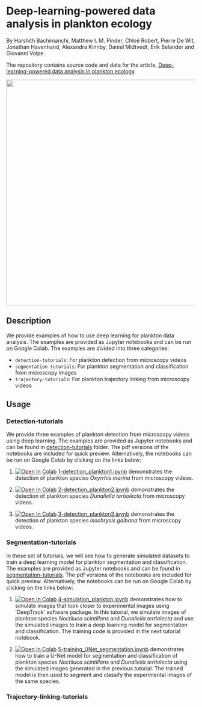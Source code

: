 # Deep-learning-powered data analysis in plankton ecology

By Harshith Bachimanchi, Matthew I. M. Pinder, Chloé Robert, Pierre De Wit, Jonathan
Havenhand, Alexandra Kinnby, Daniel Midtvedt, Erik Selander and Giovanni Volpe.

The repository contains source code and data for the article, [Deep-learning-powered data analysis in plankton ecology](https://arxiv.org/).

<p align="center">
  <img width="600" src=https://github.com/softmatterlab/Deep-learning-in-plankton-ecology/blob/1cb7a3147b2a1694e1e54373892fcbe3ffaa5134/assets/display_fig.png>
</p>

## Description

We provide examples of how to use deep learning for plankton data analysis. The examples are provided as Jupyter notebooks and can be run on Google Colab. The examples are divided into three categories:

- `detection-tutorials`: For plankton detection from microscopy videos
- `segmentation-tutorials`: For plankton segmentation and classification from microscopy images
- `trajectory-tutorials`: For plankton trajectory linking from microscopy videos

## Usage

### Detection-tutorials

We provide three examples of plankton detection from microscopy videos using deep learning. The examples are provided as Jupyter notebooks and can be found in [detection-tutorials](https://github.com/softmatterlab/Deep-learning-in-plankton-ecology/tree/main/detection-tutorials) folder. The pdf versions of the notebooks are included for quick preview. Alternatively, the notebooks can be run on Google Colab by clicking on the links below:

1. [![Open In Colab](https://colab.research.google.com/assets/colab-badge.svg)](https://colab.research.google.com/github/softmatterlab/Deep-learning-in-plankton-ecology/blob/main/detection-tutorials/1-detection_plankton1.ipynb) [1-detection_plankton1.ipynb](https://github.com/softmatterlab/Deep-learning-in-plankton-ecology/blob/main/detection-tutorials/1-detection_plankton1.ipynb) demonstrates the detection of plankton species _Oxyrrhis marina_ from microscopy videos.

2. [![Open In Colab](https://colab.research.google.com/assets/colab-badge.svg)](https://colab.research.google.com/github/softmatterlab/Deep-learning-in-plankton-ecology/blob/main/detection-tutorials/2-detection_plankton2.ipynb) [2-detection_plankton2.ipynb](https://github.com/softmatterlab/Deep-learning-in-plankton-ecology/blob/main/detection-tutorials/2-detection_plankton2.ipynb) demonstrates the detection of plankton species _Dunaliella tertiolecta_ from microscopy videos.

3. [![Open In Colab](https://colab.research.google.com/assets/colab-badge.svg)](https://colab.research.google.com/github/softmatterlab/Deep-learning-in-plankton-ecology/blob/main/detection-tutorials/3-detection_plankton3.ipynb) [3-detection_plankton3.ipynb](https://github.com/softmatterlab/Deep-learning-in-plankton-ecology/blob/main/detection-tutorials/3-detection_plankton3.ipynb) demonstrates the detection of plankton species _Isochrysis galbana_ from microscopy videos.

### Segmentation-tutorials

In these set of tutorials, we will see how to generate simulated datasets to train a deep learning model for plankton segmentation and classification. The examples are provided as Jupyter notebooks and can be found in [segmentation-tutorials](https://github.com/softmatterlab/Deep-learning-in-plankton-ecology/tree/main/segmentation-tutorials). The pdf versions of the notebooks are included for quick preview. Alternatively, the notebooks can be run on Google Colab by clicking on the links below:

1. [![Open In Colab](https://colab.research.google.com/assets/colab-badge.svg)](https://colab.research.google.com/github/softmatterlab/Deep-learning-in-plankton-ecology/blob/main/segmentation-tutorials/4-simulating_planktons.ipynb) [4-simulation_plankton.ipynb](https://github.com/softmatterlab/Deep-learning-in-plankton-ecology/blob/main/segmentation-tutorials/4-simulation_plankton.ipynb) demonstrates how to simulate images that look closer to experimental images using 'DeepTrack' software package. In this tutorial, we simulate images of plankton species _Noctiluca scintillans_ and _Dunaliella tertiolecta_ and use the simulated images to train a deep learning model for segmentation and classification. The training code is provided in the next tutorial notebook.

2. [![Open In Colab](https://colab.research.google.com/assets/colab-badge.svg)](https://colab.research.google.com/github/softmatterlab/Deep-learning-in-plankton-ecology/blob/main/segmentation-tutorials/5-training_UNet_segmentation.ipynb) [5-training_UNet_segmentation.ipynb](https://github.com/softmatterlab/Deep-learning-in-plankton-ecology/blob/main/segmentation-tutorials/5-training_UNet_segmentation.ipynb) demonstrates how to train a U-Net model for segmentation and classification of plankton species _Noctiluca scintillans_ and _Dunaliella tertiolecta_ using the simulated images generated in the previous tutorial. The trained model is then used to segment and classify the experimental images of the same species.

### Trajectory-linking-tutorials
